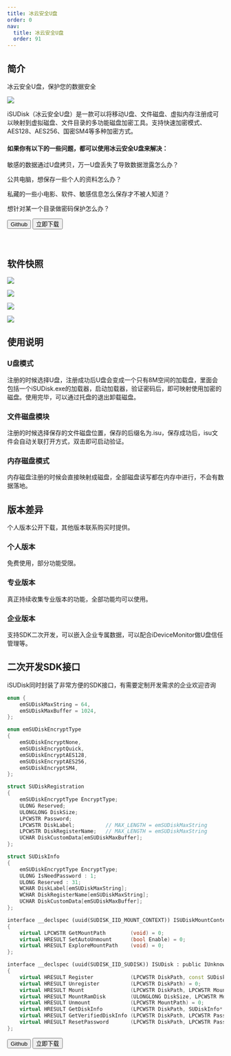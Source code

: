 ```yaml
---
title: 冰云安全U盘
order: 0
nav:
  title: 冰云安全U盘
  order: 91
---
```


## 简介

冰云安全U盘，保护您的数据安全

![](./main.png)


iSUDisk（冰云安全U盘）是一款可以将移动U盘、文件磁盘、虚拟内存注册成可以映射到虚拟磁盘、文件目录的多功能磁盘加密工具。支持快速加密模式、AES128、AES256、国密SM4等多种加密方式。

#### 如果你有以下的一些问题，都可以使用冰云安全U盘来解决：

敏感的数据通过U盘拷贝，万一U盘丢失了导致数据泄露怎么办？

公共电脑，想保存一些个人的资料怎么办？

私藏的一些小电影、软件、敏感信息怎么保存才不被人知道？

想针对某一个目录做密码保护怎么办？


<div class = "md_footer" >
  <a href = "https://github.com/wecooperate/iSUDisk"> <button> Github </button></a>
  <a href = "https://imonitorsdk.com/publish/iSUDisk.exe"> <button class="main-button"> 立即下载 </button></a>
  <br>
  <br>
  <br>
</div>

## 软件快照

![](./usb.png)

![](./file.png)

![](./loader.png)

![](./dir.png)

## 使用说明

### U盘模式

注册的时候选择U盘，注册成功后U盘会变成一个只有8M空间的加载盘，里面会包括一个iSUDisk.exe的加载器，启动加载器，验证密码后，即可映射使用加密的磁盘。使用完毕，可以通过托盘的退出卸载磁盘。

### 文件磁盘模块

注册的时候选择保存的文件磁盘位置，保存的后缀名为.isu，保存成功后，isu文件会自动关联打开方式，双击即可启动验证。

### 内存磁盘模式

内存磁盘注册的时候会直接映射成磁盘，全部磁盘读写都在内存中进行，不会有数据落地。

## 版本差异

个人版本公开下载，其他版本联系购买时提供。

### 个人版本

免费使用，部分功能受限。

### 专业版本

真正持续收集专业版本的功能，全部功能均可以使用。

### 企业版本

支持SDK二次开发，可以嵌入企业专属数据，可以配合iDeviceMonitor做U盘信任管理等。

## 二次开发SDK接口

iSUDisk同时封装了非常方便的SDK接口，有需要定制开发需求的企业欢迎咨询

```C++
enum {
	emSUDiskMaxString = 64,
	emSUDiskMaxBuffer = 1024,
};

enum emSUDiskEncryptType
{
	emSUDiskEncryptNone,
	emSUDiskEncryptQuick,
	emSUDiskEncryptAES128,
	emSUDiskEncryptAES256,
	emSUDiskEncryptSM4,
};

struct SUDiskRegistration 
{
	emSUDiskEncryptType EncryptType;
	ULONG Reserved;
	ULONGLONG DiskSize;
	LPCWSTR Password;
	LPCWSTR DiskLabel;			// MAX_LENGTH = emSUDiskMaxString
	LPCWSTR DiskRegisterName;	// MAX_LENGTH = emSUDiskMaxString
	UCHAR DiskCustomData[emSUDiskMaxBuffer];
};

struct SUDiskInfo 
{
	emSUDiskEncryptType EncryptType;
	ULONG IsNeedPassword : 1;
	ULONG Reserved : 31;
	WCHAR DiskLabel[emSUDiskMaxString];
	WCHAR DiskRegisterName[emSUDiskMaxString];
	UCHAR DiskCustomData[emSUDiskMaxBuffer];
};

interface __declspec (uuid(SUDISK_IID_MOUNT_CONTEXT)) ISUDiskMountContext : public IUnknown
{
	virtual LPCWSTR	GetMountPath		(void) = 0;
	virtual HRESULT	SetAutoUnmount		(bool Enable) = 0;
	virtual HRESULT	ExploreMountPath	(void) = 0;
};

interface __declspec (uuid(SUDISK_IID_SUDISK)) ISUDisk : public IUnknown
{
	virtual HRESULT Register			(LPCWSTR DiskPath, const SUDiskRegistration& Registration) = 0;
	virtual HRESULT Unregister			(LPCWSTR DiskPath) = 0;
	virtual HRESULT	Mount				(LPCWSTR DiskPath, LPCWSTR MountPath, LPCWSTR Password, ISUDiskMountContext** Context) = 0;
	virtual HRESULT MountRamDisk		(ULONGLONG DiskSize, LPCWSTR MountPath, ISUDiskMountContext** Context) = 0;
	virtual HRESULT Unmount				(LPCWSTR MountPath) = 0;
	virtual HRESULT GetDiskInfo			(LPCWSTR DiskPath, SUDiskInfo* Info) = 0;
	virtual HRESULT GetVerifiedDiskInfo	(LPCWSTR DiskPath, LPCWSTR Password, SUDiskInfo* Info) = 0;
	virtual HRESULT	ResetPassword		(LPCWSTR DiskPath, LPCWSTR Password, LPCWSTR NewPassword) = 0;
};
```

<div class = "md_footer" >
  <a href = "https://github.com/wecooperate/iSUDisk"> <button> Github </button></a>
  <a href = "https://imonitorsdk.com/publish/iSUDisk.exe"> <button class="main-button"> 立即下载 </button></a>
</div>
